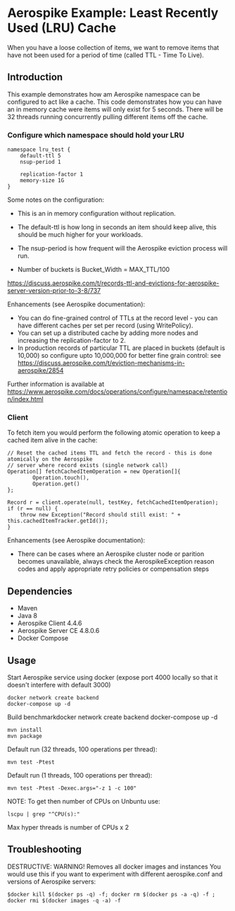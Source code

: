 # Aerospike Example: Least Recently Used (LRU) Cache
When you have a loose collection of items, we want to remove items that have not been used for a period of time (called TTL - Time To Live).

## Introduction
This example demonstrates how am Aerospike namespace can be configured to act like a cache. This code demonstrates how 
you can have an in memory cache were items will only exist for 5 seconds. There will be 32 threads running concurrently
pulling different items off the cache.

### Configure which namespace should hold your LRU
```
namespace lru_test {
    default-ttl 5
    nsup-period 1

	replication-factor 1
	memory-size 1G
}

```

Some notes on the configuration:
* This is an in memory configuration without replication.
* The default-ttl is how long in seconds an item should keep alive, this should be much higher for your workloads.
* The nsup-period is how frequent will the Aerospike eviction process will run.

* Number of buckets is Bucket_Width = MAX_TTL/100

https://discuss.aerospike.com/t/records-ttl-and-evictions-for-aerospike-server-version-prior-to-3-8/737

Enhancements (see Aerospike documentation):
* You can do fine-grained control of TTLs at the record level - you can have different caches per set per record (using WritePolicy).
* You can set up a distributed cache by adding more nodes and increasing the replication-factor to 2.
* In production records of particular TTL are placed in buckets (default is 10,000) so configure upto 10,000,000 for better fine grain control: see https://discuss.aerospike.com/t/eviction-mechanisms-in-aerospike/2854

Further information is available at https://www.aerospike.com/docs/operations/configure/namespace/retention/index.html

### Client
To fetch item you would perform the following atomic operation to keep a cached item alive in the cache:
```
// Reset the cached items TTL and fetch the record - this is done atomically on the Aerospike
// server where record exists (single network call)
Operation[] fetchCachedItemOperation = new Operation[]{
        Operation.touch(),
        Operation.get()
};

Record r = client.operate(null, testKey, fetchCachedItemOperation);
if (r == null) {
    throw new Exception("Record should still exist: " + this.cachedItemTracker.getId());
}
```
Enhancements (see Aerospike documentation):
* There can be cases where an Aerospike cluster node or parition becomes unavailable, always check the 
  AerospikeException reason codes and apply appropriate retry policies or compensation steps
  
## Dependencies
* Maven
* Java 8
* Aerospike Client 4.4.6
* Aerospike Server CE 4.8.0.6
* Docker Compose

## Usage
Start Aerospike service using docker (expose port 4000 locally so that it doesn't interfere with default 3000)
```
docker network create backend
docker-compose up -d
```
Build benchmarkdocker network create backend
docker-compose up -d
```
mvn install
mvn package
```
Default run (32 threads, 100 operations per thread):
```
mvn test -Ptest
```
Default run (1 threads, 100 operations per thread):
```
mvn test -Ptest -Dexec.args="-z 1 -c 100"
```
NOTE: To get then number of CPUs on Unbuntu use:
```
lscpu | grep "^CPU(s):"
```
Max hyper threads is number of CPUs x 2

## Troubleshooting
DESTRUCTIVE: WARNING! Removes all docker images and instances
You would use this if you want to experiment with different aerospike.conf and versions of Aerospike servers:
```
$docker kill $(docker ps -q) -f; docker rm $(docker ps -a -q) -f ; docker rmi $(docker images -q -a) -f
```
